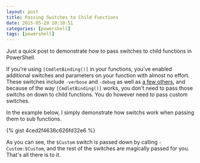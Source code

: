 ```yaml
---
layout: post
title: Passing Switches to Child Functions
date: 2015-05-20 10:10:51
categories: [powershell]
tags: [powershell]
---
```


Just a quick post to demonstrate how to pass switches to child functions in PowerShell. 

If you're using `[CmdletBinding()]` in your functions, you've enabled additional switches and parameters on your function with almost no effort. These switches include `-verbose` and `-debug` as well as [a few others](http://windowsitpro.com/blog/what-does-powershells-cmdletbinding-do), and because of the way `[CmdletBinding()]` works, you don't need to pass those switchs on down to child functions. You do however need to pass custom switches.

In the example below, I simply demonstrate how switchs work when passing them to sub functions. 

{% gist 4ced2f4638c626fd32e6 %}

As you can see, the `$Custom` switch is passed down by calling `-Custom:$Custom`, and the rest of the switches are magically passed for you. That's all there is to it.

